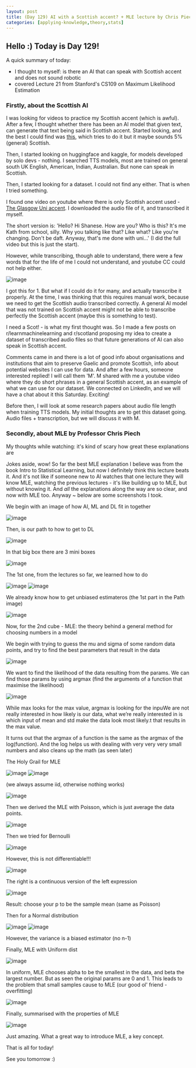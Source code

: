 ```yaml
---
layout: post
title: (Day 129) AI with a Scottish accent? + MLE lecture by Chris Piech (Stanford CS109)
categories: [applying-knowledge,theory,stats]
---
```


## Hello :) Today is Day 129!
A quick summary of today:
* I thought to myself: is there an AI that can speak with Scottish accent and does not sound robotic
* covered Lecture 21 from Stanford's CS109 on Maximum Likelihood Estimation


### Firstly, about the Scottish AI

I was looking for videos to practice my Scottish accent (which is awful). After a few, I thought whether there has been an AI model that given text, can generate that text being said in Scottish accent. Started looking, and the best I could find was [this](https://www.narakeet.com/languages/scottish-accent-text-to-speech/), which tries to do it but it maybe sounds 5% (general) Scottish. 

Then, I started looking on huggingface and kaggle, for models developed by solo devs - nothing. I searched TTS models, most are trained on general south UK English, American, Indian, Australian. But none can speak in Scottish. 

Then, I started looking for a dataset. I could not find any either. That is when I tried something.

I found one video on youtube where there is only Scottish accent used - [The Glasgow Uni accent](https://youtu.be/j11YFdS7hwY). I downloaded the audio file of it, and transcribed it myself. 

The short version is: 'Hello? Hi Shanese. How are you? Who is this? It\'s me Kath from school, silly. Why you talking like that? Like what? Like you\'re changing. Don\'t be daft. Anyway, that\'s me done with uni...' (I did the full video but this is just the start). 

However, while transcribing, though able to understand, there were a few words that for the life of me I could not understand, and youtube CC could not help either. 

![image](https://github.com/user-attachments/assets/bb1a3a75-7029-4160-9515-16da0842b772)

I got this for 1. But what if I could do it for many, and actually transcribe it properly. At the time, I was thinking that this requires manual work, because we need to get the Scottish audio transcribed correctly. A general AI model that was not trained on Scottish accent might not be able to transcribe perfectly the Scottish accent (maybe this is something to test).

I need a Scot! - is what my first thought was. So I made a few posts on r/learnmachinelearning and r/scotland proposing my idea to create a dataset of transcribed audio files so that future generations of AI can also speak in Scottish accent. 

Comments came in and there is a lot of good info about organisations and institutions that aim to preserve Gaelic and promote Scottish, info about potential websites I can use for data. And after a few hours, someone interested replied! I will call them 'M'. M shared with me a youtube video where they do short phrases in a general Scottish accent, as an example of what we can use for our dataset. We connected on LinkedIn, and we will have a chat about it this Saturday. Exciting!

Before then, I will look at some research papers about audio file length when training TTS models. My initial thoughts are to get this dataset going. Audio files + transcription, but we will discuss it with M. 

### Secondly, about MLE by Professor Chris Piech

My thoughts while watching: it's kind of scary how great these explanations are

Jokes aside, wow! So far the best MLE explanation I believe was from the book Intro to Statistical Learning, but now I definitely think this lecture beats it. And it's not like if someone new to AI watches that one lecture they will know MLE, watching the previous lectures - it's like building up to MLE, but without knowing it. And *all* the explanations along the way are so clear, and now with MLE too. Anyway ~ below are some screenshots I took.

We begin with an image of how AI, ML and DL fit in together

![image](https://github.com/user-attachments/assets/5a2db663-2d17-4a5c-bfe7-be997a681df8)

Then, is our path to how to get to DL

![image](https://github.com/user-attachments/assets/ef79ede3-2014-437f-844d-36ce9f59e30a)

In that big box there are 3 mini boxes

![image](https://github.com/user-attachments/assets/35ad5532-6573-4396-9f69-8bb0ed86e91e)

The 1st one, from the lectures so far, we learned how to do

![image](https://github.com/user-attachments/assets/bdc1b7f0-c5a3-49eb-8fce-2540b0d63e79)
![image](https://github.com/user-attachments/assets/6d8e3d8c-a70b-46aa-9a51-b0a057a96173)

We already know how to get unbiased estimateros (the 1st part in the Path image)

![image](https://github.com/user-attachments/assets/689dde4a-231b-41c7-ab06-b48f952bf881)

Now, for the 2nd cube - MLE: the theory behind a general method for choosing numbers in a model

We begin with trying to guess the mu and sigma of some random data points, and try to find the best parameters that result in the data

![image](https://github.com/user-attachments/assets/b00f67f3-713f-42e5-afe0-d60928abb1a1)

We want to find the likelihood of the data resulting from the params.
We can find those params by using argmax (find the arguments of a function that maximise the likelihood)

![image](https://github.com/user-attachments/assets/393f928d-3f8a-4133-b9c4-06b8dc6bab99)

While max looks for the max value, argmax is looking for the inpuWe are not really interested in how likely is our data, what we’re really interested in is which input of mean and std make the data look most likely.t that results in the max value.

It turns out that the argmax of a function is the same as the argmax of the log(function). And the log helps us with dealing with very very very small numbers and also cleans up the math (as seen later)

The Holy Grail for MLE

![image](https://github.com/user-attachments/assets/f4175303-1494-49e4-845e-c75c1c6e6cb1)
![image](https://github.com/user-attachments/assets/81bbd5d0-6d19-4391-8b5b-b6404b247bcd)

(we always assume iid, otherwise nothing works)

![image](https://github.com/user-attachments/assets/bcb5be5e-41b8-4cd6-93c8-231d93ce5dbc)

Then we derived the MLE with Poisson, which is just average the data points.

![image](https://github.com/user-attachments/assets/c7687821-cb36-41a0-a3d0-37f65edf8aab)

Then we tried for Bernoulli

![image](https://github.com/user-attachments/assets/c35fda3c-d4ed-425e-bc97-340db28d7b25)

However, this is not differentiable!!!

![image](https://github.com/user-attachments/assets/6c4a008a-0095-44ba-a0d0-0b63b18bed5b)

The right is a continuous version of the left expression

![image](https://github.com/user-attachments/assets/1ec276bd-7a37-4bae-aaeb-e1d71cc80482)

Result: choose your p to be the sample mean (same as Poisson)

Then for a Normal distribution

![image](https://github.com/user-attachments/assets/c468c49d-6a31-438d-9a24-689effc2e31d)
![image](https://github.com/user-attachments/assets/6037a4fd-861e-44a1-b720-72cf2fc92a1d)

However, the variance is a biased estimator (no n-1)

Finally, MLE with Uniform dist

![image](https://github.com/user-attachments/assets/58f222bf-78d4-4779-a960-d3681e69c9de)

In uniform, MLE chooses alpha to be the smallest in the data, and beta the largest number. But as seen the original params are 0 and 1. This leads to the problem that small samples cause to MLE (our good ol' friend - overfitting)

![image](https://github.com/user-attachments/assets/7b533e13-9104-4b00-bcdb-7fdf323e79ce)

Finally, summarised with the properties of MLE

![image](https://github.com/user-attachments/assets/ce110359-2e35-4741-9da5-338c6a5c207f)

Just amazing. What a great way to introduce MLE, a key concept.


That is all for today!

See you tomorrow :)
